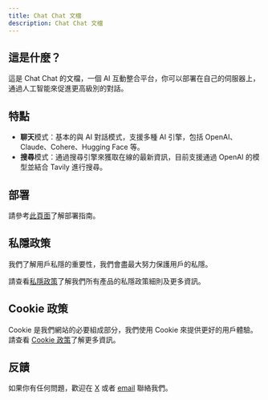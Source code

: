 ```yaml
---
title: Chat Chat 文檔
description: Chat Chat 文檔
---
```


## 這是什麼？

這是 Chat Chat 的文檔，一個 AI 互動整合平台，你可以部署在自己的伺服器上，通過人工智能來促進更高級別的對話。

## 特點

- **聊天**模式：基本的與 AI 對話模式，支援多種 AI 引擎，包括 OpenAI、Claude、Cohere、Hugging Face 等。
- **搜尋**模式：通過搜尋引擎來獲取在線的最新資訊，目前支援通過 OpenAI 的模型並結合 Tavily 進行搜尋。

## 部署

請參考[此頁面](./deployment.md)了解部署指南。

## 私隱政策

我們了解用戶私隱的重要性，我們會盡最大努力保護用戶的私隱。

請查看[私隱政策](https://www.harrly.com/privacy-policy)了解我們所有產品的私隱政策細則及更多資訊。

## Cookie 政策

Cookie 是我們網站的必要組成部分，我們使用 Cookie 來提供更好的用戶體驗。請查看 [Cookie 政策](https://www.harrly.com/cookies)了解更多資訊。

## 反饋

如果你有任何問題，歡迎在 [X](https://x.com/okisdev) 或者 [email](mailto:hi@okis.dev) 聯絡我們。
